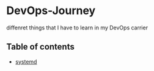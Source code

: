 # DevOps-Journey

diffenret things that I have to learn in my DevOps carrier

## Table of contents

* [systemd](./docs/systemd.md)
